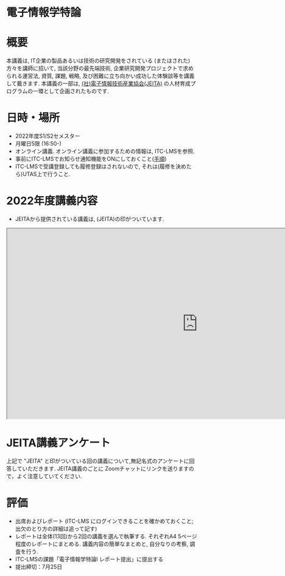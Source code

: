 

# 電子情報学特論

# 概要

本講義は, IT企業の製品あるいは技術の研究開発をされている (またはされた)方々を講師に招いて, 当該分野の最先端技術, 企業研究開発プロジェクトで求められる運営法, 資質, 課題, 戦略, 及び困難に立ち向かい成功した体験談等を講義して戴きます. 本講義の一部は, [(社)電子情報技術産業協会(JEITA)](https://www.jeita.or.jp/japanese/) の人材育成プログラムの一環として企画されたものです. 

# 日時・場所



* 2022年度S1/S2セメスター
* 月曜日5限 (16:50-)
* オンライン講義. オンライン講義に参加するための情報は, ITC-LMSを参照.
* 事前にITC-LMSでお知らせ通知機能をONにしておくこと([手順](https://www.youtube.com/watch?v=xAur5zar5Sc))
* ITC-LMSで受講登録しても履修登録はされないので, それは(履修を決めたら)UTAS上で行うこと.

# 2022年度講義内容

* JEITAから提供されている講義は, (JEITA)の印がついています.

<iframe src="https://docs.google.com/spreadsheets/d/1PyDSndSn-0cgl3vVWWg6bbo3P7Kz_Jj22cTURr068XU/edit?usp=sharing" width=1000 height=500></iframe>

# JEITA講義アンケート

上記で "JEITA" と印がついている回の講義について,無記名式のアンケートに回答していただきます. JEITA講義のごとに Zoomチャットにリンクを送りますので，よく注意していてください.

# 評価

* 出席およびレポート (ITC-LMS にログインできることを確かめておくこと; 出欠のとり方の詳細は追って記す)
* レポートは全体(13回)から2回の講義を選んで執筆する. それぞれA4 5ページ程度のレポートにまとめる. 講義内容の簡単なまとめと, 自分なりの考察, 調査を行う.
* ITC-LMSの課題「電子情報学特論I レポート提出」に提出する
* 提出締切：7月25日


